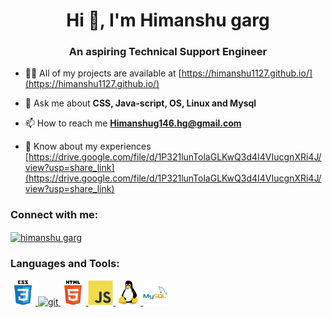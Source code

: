 <h1 align="center">Hi 👋, I'm Himanshu garg</h1>
<h3 align="center">An aspiring Technical Support Engineer</h3>

- 👨‍💻 All of my projects are available at [https://himanshu1127.github.io/](https://himanshu1127.github.io/)

- 💬 Ask me about **CSS, Java-script, OS, Linux and Mysql**

- 📫 How to reach me **Himanshug146.hg@gmail.com**

- 📄 Know about my experiences [https://drive.google.com/file/d/1P321lunTolaGLKwQ3d4I4VIucgnXRi4J/view?usp=share_link](https://drive.google.com/file/d/1P321lunTolaGLKwQ3d4I4VIucgnXRi4J/view?usp=share_link)

<h3 align="left">Connect with me:</h3>
<p align="left">
<a href="[in/himanshu-garg-043186102](https://www.linkedin.com/in/himanshu-garg-043186102/)" target="blank"><img align="center" src="https://raw.githubusercontent.com/rahuldkjain/github-profile-readme-generator/master/src/images/icons/Social/linked-in-alt.svg" alt="himanshu garg" height="30" width="40" /></a>
</p>

<h3 align="left">Languages and Tools:</h3>
<p align="left"> <a href="https://www.w3schools.com/css/" target="_blank" rel="noreferrer"> <img src="https://raw.githubusercontent.com/devicons/devicon/master/icons/css3/css3-original-wordmark.svg" alt="css3" width="40" height="40"/> </a> <a href="https://git-scm.com/" target="_blank" rel="noreferrer"> <img src="https://www.vectorlogo.zone/logos/git-scm/git-scm-icon.svg" alt="git" width="40" height="40"/> </a> <a href="https://www.w3.org/html/" target="_blank" rel="noreferrer"> <img src="https://raw.githubusercontent.com/devicons/devicon/master/icons/html5/html5-original-wordmark.svg" alt="html5" width="40" height="40"/> </a> <a href="https://developer.mozilla.org/en-US/docs/Web/JavaScript" target="_blank" rel="noreferrer"> <img src="https://raw.githubusercontent.com/devicons/devicon/master/icons/javascript/javascript-original.svg" alt="javascript" width="40" height="40"/> </a> <a href="https://www.linux.org/" target="_blank" rel="noreferrer"> <img src="https://raw.githubusercontent.com/devicons/devicon/master/icons/linux/linux-original.svg" alt="linux" width="40" height="40"/> </a> <a href="https://www.mysql.com/" target="_blank" rel="noreferrer"> <img src="https://raw.githubusercontent.com/devicons/devicon/master/icons/mysql/mysql-original-wordmark.svg" alt="mysql" width="40" height="40"/> </a> </p>

